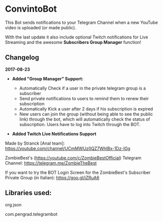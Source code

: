 # ConvintoBot
This Bot sends notifications to your Telegram Channel when a new YouTube video is uploaded (or made public). 

With the last update it also include optional Twitch notifications for Live Streaming and the awesome **Subscribers Group Manager** function! 

## Changelog

**2017-08-23**

* **Added "Group Manager" Support:**
  * Automatically Check if a user in the private telegram group is a subscriber
  * Send private notifications to users to remind them to renew their subscription
  * Automatically Kick a user after 2 days if his subscription is expired
  * New users can join the group (without being able to see the public link) through the bot, which will automatically check the status of subscription. Users have to log into Twitch through the BOT.

* **Added Twitch Live Notifications Support**


Made by Stranck [Anal team]: https://youtube.com/channel/UCmMWUz0QZ7WhIBx-1Dz-IGg

ZombieBest's (https://youtube.com/c/ZombieBestOfficial) Telegram Channel: https://telegram.me/ZombieTheBest

If you want to try the BOT Login Screen for the ZombieBest's Subscriber Private Group (in Italian): https://goo.gl/jZRuA6



## Libraries used:

org.json

com.pengrad.telegrambot
